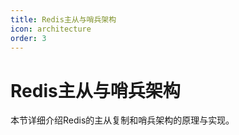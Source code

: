 ```yaml
---
title: Redis主从与哨兵架构
icon: architecture
order: 3
---
```


# Redis主从与哨兵架构

本节详细介绍Redis的主从复制和哨兵架构的原理与实现。
